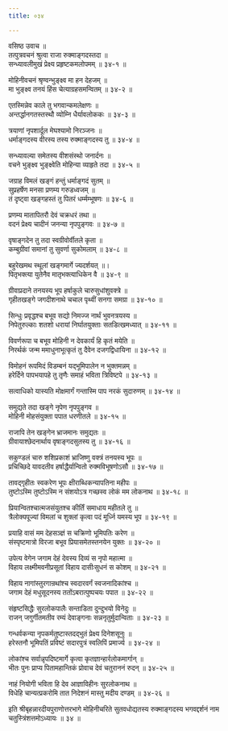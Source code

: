 ```yaml
---
title: ०३४

---
```

वसिष्ठ उवाच ॥  
तत्पुत्रवचनं श्रुत्वा राजा रुक्माङ्गदस्तदा ॥  
सन्ध्यावलीमुखं प्रेक्ष्य प्रहृष्टकमलोपमम् ॥ ३४-१ ॥  
  
मोहिनीवचनं श्रृण्वन्भुङ्क्ष्व मा हन देहजम् ॥  
मा भुङ्क्ष्व तनयं हिंस चेत्याग्रहसमन्वितम् ॥ ३४-२ ॥  
  
एतस्मिन्नेव काले तु भगवान्कमलेक्षणः ॥  
अन्तर्द्धानगतस्तस्थौ व्योम्नि धैर्यावलोककः ॥ ३४-३ ॥  
  
त्रयाणां नृपशार्दूल मेघश्यामो निरञ्जनः ॥  
धर्माङ्गदस्य वीरस्य तस्य रुक्माङ्गदस्य तु ॥ ३४-४ ॥  
  
सन्ध्यावल्या समेतस्य वीशसंस्थो जनार्दनः ॥  
वचने भुङ्क्ष्व भुङ्क्ष्वेति मोहिन्या व्याहृते तदा ॥ ३४-५ ॥  
  
जग्राह विमलं खङ्गं हन्तुं धर्माङ्गदं सुतम् ॥  
सुप्रहर्षेण मनसा प्रणम्य गरुडध्वजम् ॥  
तं दृष्ट्वा खङ्गहस्तं तु पितरं धर्म्मम्भूषणः ॥ ३४-६ ॥  
  
प्रणम्य मातापितरौ देवं चक्रधरं तथा ॥  
वदनं प्रेक्ष्य चादीनं जनन्या नृपपुङ्गवः ॥ ३४-७ ॥  
  
वृषाङ्गदेन तु तदा स्वग्रीवोर्वीतले कृता ॥  
कम्बुग्रीवां समानां तु सुवर्णा सुकोमलाम् ॥ ३४-८ ॥  
  
बहुरेखमथ स्थूलां खङ्गमार्गे ज्यदर्शयत् ॥।  
पितृभक्त्या युतेनैव मातृभक्त्याधिकेन वै ॥ ३४-९ ॥  
  
ग्रीवाप्रदाने तनयस्य भूप हर्षाकुले चारुसुधांशुवक्त्रे ॥  
गृहीतखङ्गे जगदीशनाथे चचाल पृथ्वीं सनगा समग्रा ॥ ३४-१० ॥  
  
सिन्धुः प्रवृद्धश्च बभूव सद्यो निमज्ज नार्थं भुवनत्रयस्य ॥  
निपेतुरुल्काः शतशो धरायां निर्घातयुक्ताः सतडित्खमध्यात् ॥ ३४-११ ॥  
  
विवर्णरूपा च बभूव मोहिनी न देवकार्यं हि कृतं मयेति ॥  
निरर्थकं जन्म ममाधुनाभूत्कृतं तु दैवेन दजगद्विधायिना ॥ ३४-१२ ॥  
  
विमोहनं रूपमिदं विडम्बनं यद्भूमिपालेन न भुक्तमन्नम् ॥  
हरेर्दिने पापभयापहे तु तृणैः समाहं भविता त्रिविष्टपे ॥ ३४-१३ ॥  
  
सत्वाधिको यास्यति मोक्षमार्गं गन्तास्मि पाप नरकं सुदारुणम् ॥ ३४-१४ ॥  
  
समुद्यते तदा खङ्गे नृपेण नृपपुङ्गव ॥  
मोहिनी मोहसंयुक्ता पपात धरणीतले ॥ ३४-१५ ॥  
  
राजापि तेन खङ्गेन भ्राजमानः समुद्यतः ॥  
ग्रीवायाश्छेदनार्थाय वृषाङ्गदसुतस्य तु ॥ ३४-१६ ॥  
  
सकुण्डलं चारु शशिप्रकाशं भ्राजिष्णु वक्त्रं तनयस्य भूपः ॥  
प्रचिच्छिदे यावदतीव हर्षाद्धैर्यान्वितो रुक्मविभूषणोऽसौ ॥ ३४-१७ ॥  
  
तावद्गृहीतः स्वकरेण भूपः क्षीराब्धिकन्यापतिना महीपः ॥  
तुष्टोऽस्मि तुष्टोऽस्मि न संशयोऽत्र गच्छस्व लोकं मम लोकनाथ ॥ ३४-१८ ॥  
  
प्रियान्वितश्चात्मजसंयुतश्च कीर्तिं समाधाय महीतले तु ॥  
त्रैलोक्यपूज्यां विमलां च शुक्लां कृत्वा पदं मूर्ध्नि यमस्य भूप ॥ ३४-१९ ॥  
  
प्रयाहि वासं मम देहसञ्ज्ञं स चक्रिणो भूमिपतिः करेण ॥  
संस्पृष्टमात्रो विरजा बभूव प्रियासमेतस्तनयेन युक्तः ॥ ३४-२० ॥  
  
उपेत्य वेगेन जगाम देहं देवस्य दिव्यं स नृपो महात्मा ॥  
विहाय लक्ष्मीमवनीप्रसूतां विहाय दासीःसुधनं स कोशम् ॥ ३४-२१ ॥  
  
विहाय नागांस्तुरगान्रथांश्च स्वदारवर्गं स्वजनादिकांश्च ॥  
जगाम देहं मधुसूदनस्य ततोंऽबरात्पुष्पचयः पपात ॥ ३४-२२ ॥  
  
संहृष्टसिद्धैः सुरलोकपालैः सन्ताडिता दुन्दुभयो विनेदुः ॥  
राजन् जगुर्गीतमतीव रम्यं देवाङ्गनाः सन्ननृतुर्मुदान्विताः ॥ ३४-२३ ॥  
  
गन्धर्वकन्या नृपकर्मतुष्टास्तदद्भुतं प्रेक्ष्य दिनेशसूनुः ॥  
हरेस्तनौ भूमिपतिं प्रविष्टं सदारपुत्रं स्वलिपिं प्रमार्ज्य ॥ ३४-२४ ॥  
  
लोकांश्च सर्वान्नृपदिष्टमार्गे कृत्वा कृतज्ञान्हार्रलोकमार्गान् ॥  
भीतः पुनः प्राप्य पितामहान्तिकं प्रोवाच देवं चतुराननं रुदन् ॥ ३४-२५ ॥  
  
नाहं नियोगी भविता हि देव आज्ञाविहीनः सुरलोकनाथ ॥  
विधेहि चान्यत्प्रकरोमि तात निदेशनं मास्तु मदीय दण्डम् ॥ ३४-२६ ॥  
  
इति श्रीबृहन्नारदीयपुराणोत्तरभागे मोहिनीचरिते सुतवधोद्यतस्य रुक्माङ्गदस्य भगवद्दर्शनं नाम चतुस्त्रिंशत्तमोऽध्यायः ॥ ३४ ॥